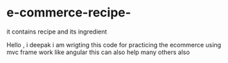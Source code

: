 # e-commerce-recipe-
it contains recipe and its ingredient

Hello , i deepak i am wrigting this code for practicing the ecommerce using mvc frame work like angular this can also help many others also
